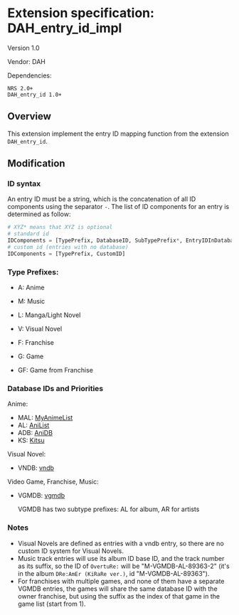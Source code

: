 # Extension specification: DAH_entry_id_impl

Version 1.0

Vendor: DAH

Dependencies:

```
NRS 2.0+
DAH_entry_id 1.0+
```

## Overview

This extension implement the entry ID mapping function from the extension `DAH_entry_id`.

## Modification

### ID syntax

An entry ID must be a string, which is the concatenation of all ID components using the separator `-`. The list of ID components for an entry is determined as follow:

```python
# XYZ* means that XYZ is optional
# standard id
IDComponents = [TypePrefix, DatabaseID, SubTypePrefix*, EntryIDInDatabase, Suffix*]
# custom id (entries with no database)
IDComponents = [TypePrefix, CustomID]
```

### Type Prefixes:

* A: Anime

* M: Music

* L: Manga/Light Novel

* V: Visual Novel

* F: Franchise

* G: Game

* GF: Game from Franchise

### Database IDs and Priorities

Anime:

- MAL: [MyAnimeList](https://myanimelist.net)
- AL: [AniList](https://anilist.co)
- ADB: [AniDB](https://anidb.net)
- KS: [Kitsu](https://kitsu.io)

Visual Novel:

- VNDB: [vndb](https://vndb.org)

Video Game, Franchise, Music:

- VGMDB: [vgmdb](https://vgmdb.net)

  VGMDB has two subtype prefixes: AL for album, AR for artists

### Notes

- Visual Novels are defined as entries with a vndb entry, so there are no custom ID system for Visual Novels.
- Music track entries will use its album ID base ID, and the track number as its suffix, so the ID of `OvertuRe:` will be "M-VGMDB-AL-89363-2" (it's in the album `DRe:AmEr (KiRaRe ver.)`, id "M-VGMDB-AL-89363").
- For franchises with multiple games, and none of them have a separate VGMDB entries, the games will share the same database ID with the owner franchise, but using the suffix as the index of that game in the game list (start from 1).
